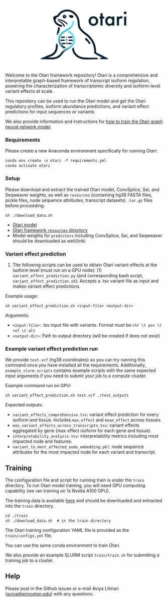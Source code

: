 <p align="center">
  <img height="200" src="images/logo.png">
</p>


Welcome to the Otari framework repository! Otari is a comprehensive and interpretable graph-based framework of transcript isoform regulation, powering the characterization of transcriptomic diversity and isoform-level variant effects at scale.

This repository can be used to run the Otari model and get the Otari regulatory profiles, isoform abundance predictions, and variant effect predictions for input sequences or variants.

We also provide information and instructions for [how to train the Otari graph neural network model](#training). 

### Requirements

Please create a new Anaconda environment specifically for running Otari: 

```
conda env create -n otari -f requirements.yml
conda activate otari
```

### Setup

Please download and extract the trained Otari model, ConvSplice, Sei, and Seqweaver weights, as well as `resources` (containing hg38 FASTA files, pickle files, node sequence attributes, transcript datasets) `.tar.gz` files before proceeding:

```
sh ./download_data.sh
```

- [Otari model](https://doi.org/10.5281/zenodo.4906996)
- [Otari framework `resources` directory](https://doi.org/10.5281/zenodo.4906961)
- Model weights for `predictors` including ConvSplice, Sei, and Seqweaver should be downloaded as well(link)


### Variant effect prediction

1. The following scripts can be used to obtain Otari variant effects at the isoform level (must run on a GPU node):
(1) `variant_effect_prediction.py` (and corresponding bash script, `variant_effect_prediction.sh`): Accepts a .tsv variant file as input and makes variant effect predictions.

Example usage:
```
sh variant_effect_prediction.sh <input-file> <output-dir>
```

Arguments:
- `<input-file>`: .tsv input file with variants. Format must be `chr \t pos \t ref \t alt`
- `<output-dir>`: Path to output directory (will be created if does not exist)

### Example variant effect prediction run

We provide `test.vcf` (hg38 coordinates) so you can try running this command once you have installed all the requirements. Additionally, `example_slurm_scripts` contains example scripts with the same expected input arguments if you need to submit your job to a compute cluster. 

Example command run on GPU:
```
sh variant_effect_prediction.sh test.vcf ./test_outputs
```

Expected outputs:
-  `variant_effects_comprehensive.tsv`: variant effect prediction for every isoform and tissue. Includes `max_effect` and `mean_effect` across tissues. 
- `max_variant_effects_across_transcripts.tsv`: variant effects aggregated by gene (max effect isoform for each gene and tissue).
- `interpretability_analysis.tsv`: interpretability metrics including most impacted node and features.
- `variant_to_most_affected_node_embedding.pkl`: node sequence attributes for the most impacted node for each variant and transcript.

## Training

The configuration file and script for running train is under the `train` directory. To run Otari model training, you will need GPU computing capability (we ran training on 1x Nvidia A100 GPU). 

The training data is available [here](https://doi.org/10.5281/zenodo.4907037) and should be downloaded and extracted into the `train` directory. 

```
cd ./train
sh ./download_data.sh  # in the train directory
```

The Otari training configuration YAML file is provided as the `train/configs.yml` file.

You can use the same conda environment to train Otari.

We also provide an example SLURM script `train/train.sh` for submitting a training job to a cluster.

## Help 
Please post in the Github issues or e-mail Aviya Litman (aviya@princeton.edu) with any questions. 

